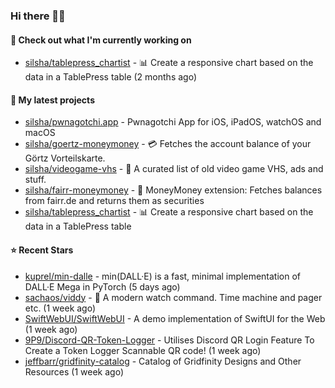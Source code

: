 ### Hi there 🦊👋

#### 👷 Check out what I'm currently working on

- [silsha/tablepress_chartist](https://github.com/silsha/tablepress_chartist) - 📊 Create a responsive chart based on the data in a TablePress table (2 months ago)

#### 🌱 My latest projects

- [silsha/pwnagotchi.app](https://github.com/silsha/pwnagotchi.app) - Pwnagotchi App for iOS, iPadOS, watchOS and macOS
- [silsha/goertz-moneymoney](https://github.com/silsha/goertz-moneymoney) - 💳 Fetches the account balance of your Görtz Vorteilskarte.
- [silsha/videogame-vhs](https://github.com/silsha/videogame-vhs) - 👾 A curated list of old video game VHS, ads and stuff.
- [silsha/fairr-moneymoney](https://github.com/silsha/fairr-moneymoney) - 💸 MoneyMoney extension: Fetches balances from fairr.de and returns them as securities
- [silsha/tablepress_chartist](https://github.com/silsha/tablepress_chartist) - 📊 Create a responsive chart based on the data in a TablePress table

#### ⭐ Recent Stars

- [kuprel/min-dalle](https://github.com/kuprel/min-dalle) - min(DALL·E) is a fast, minimal implementation of DALL·E Mega in PyTorch (5 days ago)
- [sachaos/viddy](https://github.com/sachaos/viddy) - 👀 A modern watch command. Time machine and pager etc. (1 week ago)
- [SwiftWebUI/SwiftWebUI](https://github.com/SwiftWebUI/SwiftWebUI) - A demo implementation of SwiftUI for the Web (1 week ago)
- [9P9/Discord-QR-Token-Logger](https://github.com/9P9/Discord-QR-Token-Logger) - Utilises Discord QR Login Feature To Create a Token Logger Scannable QR code! (1 week ago)
- [jeffbarr/gridfinity-catalog](https://github.com/jeffbarr/gridfinity-catalog) - Catalog of Gridfinity Designs and Other Resources (1 week ago)
